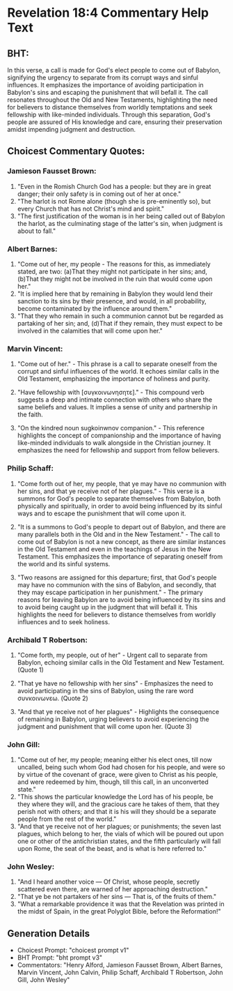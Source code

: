 # Revelation 18:4 Commentary Help Text

## BHT:
In this verse, a call is made for God's elect people to come out of Babylon, signifying the urgency to separate from its corrupt ways and sinful influences. It emphasizes the importance of avoiding participation in Babylon's sins and escaping the punishment that will befall it. The call resonates throughout the Old and New Testaments, highlighting the need for believers to distance themselves from worldly temptations and seek fellowship with like-minded individuals. Through this separation, God's people are assured of His knowledge and care, ensuring their preservation amidst impending judgment and destruction.

## Choicest Commentary Quotes:
### Jamieson Fausset Brown:
1. "Even in the Romish Church God has a people: but they are in great danger; their only safety is in coming out of her at once." 
2. "The harlot is not Rome alone (though she is pre-eminently so), but every Church that has not Christ's mind and spirit." 
3. "The first justification of the woman is in her being called out of Babylon the harlot, as the culminating stage of the latter's sin, when judgment is about to fall."

### Albert Barnes:
1. "Come out of her, my people - The reasons for this, as immediately stated, are two: (a)That they might not participate in her sins; and, (b)That they might not be involved in the ruin that would come upon her."
2. "It is implied here that by remaining in Babylon they would lend their sanction to its sins by their presence, and would, in all probability, become contaminated by the influence around them."
3. "That they who remain in such a communion cannot but be regarded as partaking of her sin; and, (d)That if they remain, they must expect to be involved in the calamities that will come upon her."

### Marvin Vincent:
1. "Come out of her." - This phrase is a call to separate oneself from the corrupt and sinful influences of the world. It echoes similar calls in the Old Testament, emphasizing the importance of holiness and purity.

2. "Have fellowship with [συγκοινωνησητε]." - This compound verb suggests a deep and intimate connection with others who share the same beliefs and values. It implies a sense of unity and partnership in the faith.

3. "On the kindred noun sugkoinwnov companion." - This reference highlights the concept of companionship and the importance of having like-minded individuals to walk alongside in the Christian journey. It emphasizes the need for fellowship and support from fellow believers.

### Philip Schaff:
1. "Come forth out of her, my people, that ye may have no communion with her sins, and that ye receive not of her plagues." - This verse is a summons for God's people to separate themselves from Babylon, both physically and spiritually, in order to avoid being influenced by its sinful ways and to escape the punishment that will come upon it.

2. "It is a summons to God's people to depart out of Babylon, and there are many parallels both in the Old and in the New Testament." - The call to come out of Babylon is not a new concept, as there are similar instances in the Old Testament and even in the teachings of Jesus in the New Testament. This emphasizes the importance of separating oneself from the world and its sinful systems.

3. "Two reasons are assigned for this departure; first, that God's people may have no communion with the sins of Babylon, and secondly, that they may escape participation in her punishment." - The primary reasons for leaving Babylon are to avoid being influenced by its sins and to avoid being caught up in the judgment that will befall it. This highlights the need for believers to distance themselves from worldly influences and to seek holiness.

### Archibald T Robertson:
1. "Come forth, my people, out of her" - Urgent call to separate from Babylon, echoing similar calls in the Old Testament and New Testament. (Quote 1)

2. "That ye have no fellowship with her sins" - Emphasizes the need to avoid participating in the sins of Babylon, using the rare word συνκοινωνεω. (Quote 2)

3. "And that ye receive not of her plagues" - Highlights the consequence of remaining in Babylon, urging believers to avoid experiencing the judgment and punishment that will come upon her. (Quote 3)

### John Gill:
1. "Come out of her, my people; meaning either his elect ones, till now uncalled, being such whom God had chosen for his people, and were so by virtue of the covenant of grace, were given to Christ as his people, and were redeemed by him, though, till this call, in an unconverted state."
2. "This shows the particular knowledge the Lord has of his people, be they where they will, and the gracious care he takes of them, that they perish not with others; and that it is his will they should be a separate people from the rest of the world."
3. "And that ye receive not of her plagues; or punishments; the seven last plagues, which belong to her, the vials of which will be poured out upon one or other of the antichristian states, and the fifth particularly will fall upon Rome, the seat of the beast, and is what is here referred to."

### John Wesley:
1. "And I heard another voice — Of Christ, whose people, secretly scattered even there, are warned of her approaching destruction."
2. "That ye be not partakers of her sins — That is, of the fruits of them."
3. "What a remarkable providence it was that the Revelation was printed in the midst of Spain, in the great Polyglot Bible, before the Reformation!"


## Generation Details
- Choicest Prompt: "choicest prompt v1"
- BHT Prompt: "bht prompt v3"
- Commentators: "Henry Alford, Jamieson Fausset Brown, Albert Barnes, Marvin Vincent, John Calvin, Philip Schaff, Archibald T Robertson, John Gill, John Wesley"
